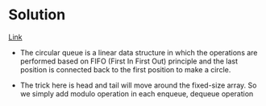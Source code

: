 # Solution

[Link](https://leetcode.com/problems/design-circular-queue/)

- The circular queue is a linear data structure in which the operations are performed based on FIFO (First In First Out) principle and the last position is connected back to the first position to make a circle.

- The trick here is head and tail will move around the fixed-size array. So we simply add modulo operation in each enqueue, dequeue operation
